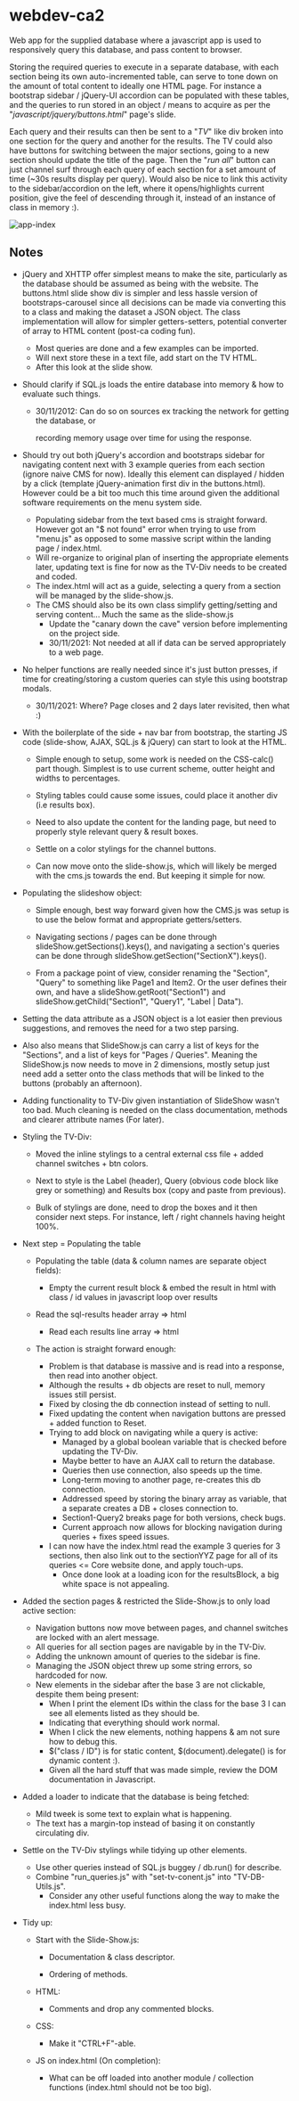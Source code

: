 # webdev-ca2
Web app for the supplied database where a javascript app is used to responsively query this database, and pass content to browser.

Storing the required queries to execute in a separate database, with each section being its own auto-incremented table, can serve to tone down on the amount of total content to ideally one HTML page. For instance a bootstrap sidebar / jQuery-UI accordion can be populated with these tables, and the queries to run stored in an object / means to acquire as per the "*javascript/jquery/buttons.html*" page's slide.

Each query and their results can then be sent to a "*TV*" like div broken into one section for the query and another for the results. The TV could also have buttons for switching between the major sections, going to a new section should update the title of the page. Then the "*run all*" button can just channel surf through each query of each section for a set amount of time (~30s results display per query). Would also be nice to link this activity to the sidebar/accordion on the left, where it opens/highlights current position, give the feel of descending through it, instead of an instance of class in memory :).



![app-index](./plan/tv-div-page-boilerplate.jpg)



## Notes

- jQuery and XHTTP offer simplest means to make the site, particularly as the database should be assumed as being with the website. The buttons.html slide show div is simpler and less hassle version of bootstraps-carousel since all decisions can be made via converting this to a class and making the dataset a JSON object. The class implementation will allow for simpler getters-setters, potential converter of array to HTML content (post-ca coding fun).

  - Most queries are done and a few examples can be imported.
  - Will next store these in a text file, add start on the TV HTML.
  - After this look at the slide show.

  

- Should clarify if SQL.js loads the entire database into memory & how to evaluate such things.

  - 30/11/2012: Can do so on sources ex tracking the network for getting the database, or 

    recording memory usage over time for using the response.

  

- Should try out both jQuery's accordion and bootstraps sidebar for navigating content next with 3 example queries from each section (ignore naive CMS for now). Ideally this element can displayed / hidden by a click (template jQuery-animation first div in the buttons.html). However could be a bit too much this time around given the additional software requirements on the menu system side.

  - Populating sidebar from the text based cms is straight forward. However got an "$ not found" error when trying to use from "menu.js" as opposed to some massive script within the landing page / index.html. 
  - Will re-organize to original plan of inserting the appropriate elements later, updating text is fine for now as the TV-Div needs to be created and coded.
  - The index.html will act as a guide, selecting a query from a section will be managed by the slide-show.js.
  - The CMS should also be its own class simplify getting/setting and serving content... Much the same as the slide-show.js
    - Update the "canary down the cave" version before implementing on the project side.
    - 30/11/2021: Not needed at all if data can be served appropriately to a web page.
  
  
  
- No helper functions are really needed since it's just button presses, if time for creating/storing a custom queries can style this using bootstrap modals.

  - 30/11/2021: Where? Page closes and 2 days later revisited, then what :)

  

- With the boilerplate of the side + nav bar from bootstrap, the starting JS code (slide-show, AJAX, SQL.js & jQuery) can start to look at the HTML.

  - Simple enough to setup, some work is needed on the CSS-calc() part though. Simplest is to use current scheme, outter height and widths to percentages.
  
  - Styling tables could cause some issues, could place it another div (i.e results box).
  
  - Need to also update the content for the landing page, but need to properly style relevant query & result boxes.
  
  - Settle on a color stylings for the channel buttons.
  
  - Can now move onto the slide-show.js, which will likely be merged with the cms.js towards the end. But keeping it simple for now.
  
    
  
- Populating the slideshow object:

  - Simple enough, best way forward given how the CMS.js was setup is to use the below format and appropriate getters/setters.
  
  - Navigating sections / pages can be done through slideShow.getSections().keys(), and navigating a section's queries can be done through slideShow.getSection("SectionX").keys().
    
  - From a package point of view, consider renaming the "Section", "Query" to something like Page1 and Item2. Or the user defines their own, and have a slideShow.getRoot("Section1") and slideShow.getChild("Section1", "Query1", "Label | Data").
  
    
  
-  Setting the data attribute as a JSON object is a lot easier then previous suggestions, and removes the need for a two step parsing.
  - Also also means that SlideShow.js can carry a list of keys for the "Sections", and a list of keys for "Pages / Queries". Meaning the SlideShow.js now needs to move in 2 dimensions, mostly setup just need add a setter onto the class methods that will be linked to the buttons (probably an afternoon).
  
  - Adding functionality to TV-Div given instantiation of SlideShow wasn't too bad. Much cleaning is needed on the class documentation, methods and clearer attribute names (For later).
  
    
  
- Styling the TV-Div:

  - Moved the inline stylings to a central external css file + added channel switches + btn colors.

  - Next to style is the Label (header), Query (obvious code block like grey or something) and Results box (copy and paste from previous).

  - Bulk of stylings are done, need to drop the boxes and it then consider next steps. For instance, left / right channels having height 100%.

    

- Next step = Populating the table

  - Populating the table (data & column names are separate object fields):
  
    - Empty the current result block & embed the result in html with class / id values in javascript loop over results
    
  - Read the sql-results header array => html
    - Read each results line array => html
  
      
    
  - The action is straight forward enough:
  
    - Problem is that database is massive and is read into a response, then read into another object.
    - Although the results + db objects are reset to null, memory issues still persist.
    - Fixed by closing the db connection instead of setting to null.
    - Fixed updating the content when navigation buttons are pressed + added function to Reset.
    - Trying to add block on navigating while a query is active:
      - Managed by a global boolean variable that is checked before updating the TV-Div.
      - Maybe better to have an AJAX call to return the database.
      - Queries then use connection, also speeds up the time.
      - Long-term moving to another page, re-creates this db connection.
      - Addressed speed by storing the binary array as variable, that a separate creates a DB + closes connection to.
      - Section1-Query2 breaks page for both versions, check bugs.
      - Current approach now allows for blocking navigation during queries + fixes speed issues.
    - I can now have the index.html read the example 3 queries for 3 sections, then also link out to the sectionYYZ page for all of its queries <= Core website done, and apply touch-ups.
      - Once done look at a loading icon for the resultsBlock, a big white space is not appealing.
      
        
    
- Added the section pages & restricted the Slide-Show.js to only load active section:
  
  - Navigation buttons now move between pages, and channel switches are locked with an alert message.
  - All queries for all section pages are navigable by in the TV-Div.
  - Adding the unknown amount of queries to the sidebar is fine.
  - Managing the JSON object threw up some string errors, so hardcoded for now.
  - New elements in the sidebar after the base 3 are not clickable, despite them being present:
    - When I print the element IDs within the class for the base 3 I can see all elements listed as they should be.
    - Indicating that everything should work normal.
    - When I click the new elements, nothing happens & am not sure how to debug this.
    - $("class / ID") is for static content, $(document).delegate() is for dynamic content :).
    - Given all the hard stuff that was made simple, review the DOM documentation in Javascript.


- Added a loader to indicate that the database is being fetched:
  - Mild tweek is some text to explain what is happening.
  - The text has a margin-top instead of basing it on constantly circulating div.
    

- Settle on the TV-Div stylings while tidying up other elements.
  - Use other queries instead of SQL.js buggey / db.run() for describe.
  - Combine "run_queries.js" with "set-tv-conent.js" into "TV-DB-Utils.js".
    - Consider any other useful functions along the way to make the index.html less busy.
    
  
- Tidy up:

  - Start with the Slide-Show.js:

    - Documentation & class descriptor.

    - Ordering of methods.

      

  - HTML:

    - Comments and drop any commented blocks.

      

  - CSS:

    - Make it "CTRL+F"-able.

      

  - JS on index.html (On completion):

    - What can be off loaded into another module / collection functions (index.html should not be too big).
